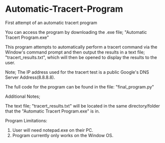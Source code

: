 # Automatic-Tracert-Program

First attempt of an automatic tracert program

You can access the program by downloading the .exe file; "Automatic Tracert Program.exe"

This program attempts to automatically perform a tracert command via the Window's command prompt and then output the results in a text file; "tracert_results.txt", which will then be opened to display the results to the user.

Note; The IP address used for the tracert test is a public Google's DNS Server Address(8.8.8.8).

The full code for the program can be found in the file: "final_program.py"

Additional Notes;

The text file; "tracert_results.txt" will be located in the same directory/folder that the "Automatic Tracert Program.exe" is in.

Program Limitations:
1) User will need notepad.exe on their PC.
2) Program currently only works on the Window OS.

